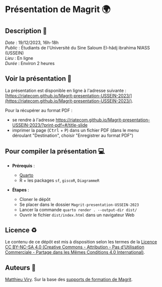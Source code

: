 # Présentation de Magrit 🌍

## Description :memo:

*Date* : 19/12/2023, 16h-18h  
*Public* : Étudiants de l'Université du Sine Saloum El-hâdj ibrahima NIASS (USSEIN)  
*Lieu* : En ligne  
*Durée* : Environ 2 heures  

## Voir la présentation :book:

La présentation est disponible en ligne à l'adresse suivante : [https://riatecom.github.io/Magrit-presentation-USSEIN-2023/](https://riatecom.github.io/Magrit-presentation-USSEIN-2023/).

Pour la récupérer au format PDF :
- se rendre à l'adresse https://riatecom.github.io/Magrit-presentation-USSEIN-2023/?print-pdf=#/title-slide
- imprimer la page (<kbd>Ctrl</kbd> + <kbd>P</kbd>) dans un fichier PDF (dans le menu déroulant "Destination", choisir "Enregistrer au format PDF")


## Pour compiler la présentation :computer:

- **Prérequis** :
  - [Quarto](https://quarto.org)
  - R + les packages `sf`, `giscoR`, `DiagrammeR`

- **Étapes** :
  - Cloner le dépôt
  - Se placer dans le dossier `Magrit-presentation-USSEIN-2023`
  - Lancer la commande `quarto render . --output-dir dist/`
  - Ouvrir le fichier `dist/index.html` dans un navigateur Web

## Licence :recycle:

Le contenu de ce dépôt est mis à disposition selon les termes de la [Licence CC BY-NC-SA 4.0 (Creative Commons - Attribution - Pas d’Utilisation Commerciale - Partage dans les Mêmes Conditions 4.0 International)](https://creativecommons.org/licenses/by-nc-sa/4.0/deed.fr).

## Auteurs :bust_in_silhouette:

[Matthieu Viry](https://github.com/mthh). Sur la base des [supports de formation de Magrit](https://magrit-formations.github.io/).
